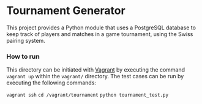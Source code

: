 # Tournament Generator
This project provides a Python module that uses a PostgreSQL database to keep
track of players and matches in a game tournament, using the Swiss pairing
system.

### How to run

This directory can be initiated with [Vagrant](https://www.vagrantup.com/)
by executing the command `vagrant up` within the `vagrant/` directory.  The
test cases can be run by executing the following commands:

`vagrant ssh`
`cd /vagrant/tournament`
`python tournament_test.py`
